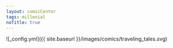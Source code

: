 ```yaml
---
layout: comicCenter
tags: millenial
noTitle: true
---
```


![_config.yml]({{ site.baseurl }}/images/comics/traveling_tales.svg)
